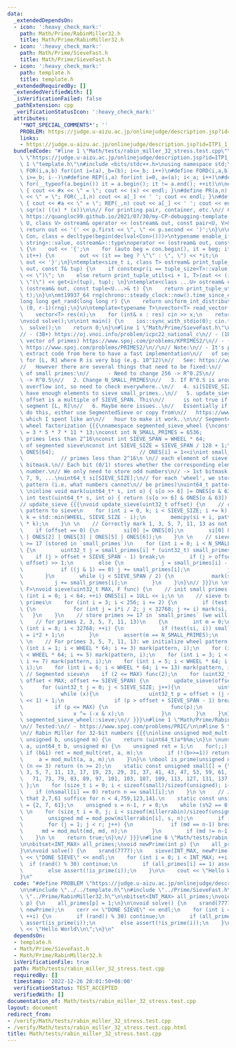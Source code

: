 ```yaml
---
data:
  _extendedDependsOn:
  - icon: ':heavy_check_mark:'
    path: Math/Prime/RabinMiller32.h
    title: Math/Prime/RabinMiller32.h
  - icon: ':heavy_check_mark:'
    path: Math/Prime/SieveFast.h
    title: Math/Prime/SieveFast.h
  - icon: ':heavy_check_mark:'
    path: template.h
    title: template.h
  _extendedRequiredBy: []
  _extendedVerifiedWith: []
  _isVerificationFailed: false
  _pathExtension: cpp
  _verificationStatusIcon: ':heavy_check_mark:'
  attributes:
    '*NOT_SPECIAL_COMMENTS*': ''
    PROBLEM: https://judge.u-aizu.ac.jp/onlinejudge/description.jsp?id=ITP1_1_A
    links:
    - https://judge.u-aizu.ac.jp/onlinejudge/description.jsp?id=ITP1_1_A
  bundledCode: "#line 1 \"Math/tests/rabin_miller_32_stress.test.cpp\"\n#define PROBLEM\
    \ \"https://judge.u-aizu.ac.jp/onlinejudge/description.jsp?id=ITP1_1_A\"\n\n#line\
    \ 1 \"template.h\"\n#include <bits/stdc++.h>\nusing namespace std;\n\n#define\
    \ FOR(i,a,b) for(int i=(a),_b=(b); i<=_b; i++)\n#define FORD(i,a,b) for(int i=(a),_b=(b);\
    \ i>=_b; i--)\n#define REP(i,a) for(int i=0,_a=(a); i<_a; i++)\n#define EACH(it,a)\
    \ for(__typeof(a.begin()) it = a.begin(); it != a.end(); ++it)\n\n#define DEBUG(x)\
    \ { cout << #x << \" = \"; cout << (x) << endl; }\n#define PR(a,n) { cout << #a\
    \ << \" = \"; FOR(_,1,n) cout << a[_] << ' '; cout << endl; }\n#define PR0(a,n)\
    \ { cout << #a << \" = \"; REP(_,n) cout << a[_] << ' '; cout << endl; }\n\n#define\
    \ sqr(x) ((x) * (x))\n\n// For printing pair, container, etc.\n// Copied from\
    \ https://quangloc99.github.io/2021/07/30/my-CP-debugging-template.html\ntemplate<class\
    \ U, class V> ostream& operator << (ostream& out, const pair<U, V>& p) {\n   \
    \ return out << '(' << p.first << \", \" << p.second << ')';\n}\n\ntemplate<class\
    \ Con, class = decltype(begin(declval<Con>()))>\ntypename enable_if<!is_same<Con,\
    \ string>::value, ostream&>::type\noperator << (ostream& out, const Con& con)\
    \ {\n    out << '{';\n    for (auto beg = con.begin(), it = beg; it != con.end();\
    \ it++) {\n        out << (it == beg ? \"\" : \", \") << *it;\n    }\n    return\
    \ out << '}';\n}\ntemplate<size_t i, class T> ostream& print_tuple_utils(ostream&\
    \ out, const T& tup) {\n    if constexpr(i == tuple_size<T>::value) return out\
    \ << \")\"; \n    else return print_tuple_utils<i + 1, T>(out << (i ? \", \" :\
    \ \"(\") << get<i>(tup), tup); \n}\ntemplate<class ...U> ostream& operator <<\
    \ (ostream& out, const tuple<U...>& t) {\n    return print_tuple_utils<0, tuple<U...>>(out,\
    \ t);\n}\n\nmt19937_64 rng(chrono::steady_clock::now().time_since_epoch().count());\n\
    long long get_rand(long long r) {\n    return uniform_int_distribution<long long>\
    \ (0, r-1)(rng);\n}\n\ntemplate<typename T>\nvector<T> read_vector(int n) {\n\
    \    vector<T> res(n);\n    for (int& x : res) cin >> x;\n    return res;\n}\n\
    \nvoid solve();\n\nint main() {\n    ios::sync_with_stdio(0); cin.tie(0);\n  \
    \  solve();\n    return 0;\n}\n#line 1 \"Math/Prime/SieveFast.h\"\n// Tested:\n\
    // - (3B+) https://oj.vnoi.info/problem/icpc22_national_c\n// - (1B, collect into\
    \ vector of primes) https://www.spoj.com/problems/KPRIMES2/\n// - (1B, print)\
    \ https://www.spoj.com/problems/PRIMES2/\n//\n// Note:\n// - It's possible to\
    \ extract code from here to have a fast implementation\n//   of segmented sieve\
    \ for [L, R] where R is very big (e.g. 10^12)\n//   See: https://www.spoj.com/status/SUMPRIM2,mr_invincible/\n\
    //   However there are several things that need to be fixed:\n//   1. Initialization\
    \ of small primes:\n//      - Need to change 256 -> R^0.25\n//      - Change 32768\
    \ -> R^0.5\n//   2. Change N_SMALL_PRIMES\n//   3. If R^0.5 is around 10^6, p^2\
    \ overflow int, so need to check everywhere..\n//   4. si[SIEVE_SIZE] may not\
    \ have enough elements to sieve small_primes..\n//   5. update_sieve(offset) assumes\
    \ offset is a multiple of SIEVE_SPAN. This\n//      is not true if we sieve a\
    \ segment [L, R]\n//   6. Maybe more issues..\n//   Essentially if we need to\
    \ do this, either use SegmentedSieve or copy from\n//   https://www.spoj.com/status/SUMPRIM2,mr_invincible/\
    \ which I spent like an\n//   hour to make it work..\n\n// Segmented sieve with\
    \ wheel factorization {{{\nnamespace segmented_sieve_wheel {\nconst int WHEEL\
    \ = 3 * 5 * 7 * 11 * 13;\nconst int N_SMALL_PRIMES = 6536;             // cnt\
    \ primes less than 2^16\nconst int SIEVE_SPAN = WHEEL * 64;           // one iteration\
    \ of segmented sieve\nconst int SIEVE_SIZE = SIEVE_SPAN / 128 + 1;\n \nuint64_t\
    \ ONES[64];                           // ONES[i] = 1<<i\nint small_primes[N_SMALL_PRIMES];\
    \            // primes less than 2^16\n \n// each element of sieve is a 64-bit\
    \ bitmask.\n// Each bit (0/1) stores whether the corresponding element is a prime\
    \ number.\n// We only need to store odd numbers\n// -> 1st bitmask stores 3, 5,\
    \ 7, 9, ...\nuint64_t si[SIEVE_SIZE];\n// for each 'wheel', we store the sieve\
    \ pattern (i.e. what numbers cannot\n// be primes)\nuint64_t pattern[WHEEL];\n\
    \ \ninline void mark(uint64_t* s, int o) { s[o >> 6] |= ONES[o & 63]; }\ninline\
    \ int test(uint64_t* s, int o) { return (s[o >> 6] & ONES[o & 63]) == 0; }\n \n\
    // update_sieve {{{\nvoid update_sieve(uint32_t offset) {\n    // copy each wheel\
    \ pattern to sieve\n    for (int i = 0, k; i < SIEVE_SIZE; i += k) {\n       \
    \ k = std::min(WHEEL, SIEVE_SIZE - i);\n        memcpy(si + i, pattern, sizeof(*pattern)\
    \ * k);\n    }\n \n    // Correctly mark 1, 3, 5, 7, 11, 13 as not prime / primes\n\
    \    if (offset == 0) {\n        si[0] |= ONES[0];\n        si[0] &= ~(ONES[1]\
    \ | ONES[2] | ONES[3] | ONES[5] | ONES[6]);\n    }\n \n    // sieve for primes\
    \ >= 17 (stored in `small_primes`)\n    for (int i = 0; i < N_SMALL_PRIMES; ++i)\
    \ {\n        uint32_t j = small_primes[i] * (uint32_t) small_primes[i];\n    \
    \    if (j > offset + SIEVE_SPAN - 1) break;\n        if (j > offset) j = (j -\
    \ offset) >> 1;\n        else {\n            j = small_primes[i] - offset % small_primes[i];\n\
    \            if ((j & 1) == 0) j += small_primes[i];\n            j >>= 1;\n \
    \       }\n        while (j < SIEVE_SPAN / 2) {\n            mark(si, j);\n  \
    \          j += small_primes[i];\n        }\n    }\n}\n// }}}\n \ntemplate<typename\
    \ F>\nvoid sieve(uint32_t MAX, F func) {\n    // init small primes {{{\n    for\
    \ (int i = 0; i < 64; ++i) ONES[i] = 1ULL << i;\n \n    // sieve to find small\
    \ primes\n    for (int i = 3; i < 256; i += 2) {\n        if (test(si, i >> 1))\
    \ {\n            for (int j = i*i / 2; j < 32768; j += i) mark(si, j);\n     \
    \   }\n    }\n    // store primes >= 17 in `small_primes` (we will sieve differently\n\
    \    // for primes 2, 3, 5, 7, 11, 13)\n    {\n        int m = 0;\n        for\
    \ (int i = 8; i < 32768; ++i) {\n            if (test(si, i)) small_primes[m++]\
    \ = i*2 + 1;\n        }\n        assert(m == N_SMALL_PRIMES);\n    }\n    // }}}\n\
    \ \n    // For primes 3, 5, 7, 11, 13: we initialize wheel pattern..\n    for\
    \ (int i = 1; i < WHEEL * 64; i += 3) mark(pattern, i);\n    for (int i = 2; i\
    \ < WHEEL * 64; i += 5) mark(pattern, i);\n    for (int i = 3; i < WHEEL * 64;\
    \ i += 7) mark(pattern, i);\n    for (int i = 5; i < WHEEL * 64; i += 11) mark(pattern,\
    \ i);\n    for (int i = 6; i < WHEEL * 64; i += 13) mark(pattern, i);\n \n   \
    \ // Segmented sieve\n    if (2 <= MAX) func(2);\n    for (uint32_t offset = 0;\
    \ offset < MAX; offset += SIEVE_SPAN) {\n        update_sieve(offset);\n \n  \
    \      for (uint32_t j = 0; j < SIEVE_SIZE; j++){\n            uint64_t x = ~si[j];\n\
    \            while (x){\n                uint32_t p = offset + (j << 7) + (__builtin_ctzll(x)\
    \ << 1) + 1;\n                if (p > offset + SIEVE_SPAN - 1) break;\n      \
    \          if (p <= MAX) {\n                    func(p);\n                }\n\
    \                x ^= (-x & x);\n            }\n        }\n    }\n}\n}\nusing\
    \ segmented_sieve_wheel::sieve;\n// }}}\n#line 1 \"Math/Prime/RabinMiller32.h\"\
    \n// Tested:\n// - https://www.spoj.com/problems/PRIC/\n\n#line 5 \"Math/Prime/RabinMiller32.h\"\
    \n// Rabin Miller for 32-bit numbers {{{\ninline unsigned mod_mult(unsigned a,\
    \ unsigned b, unsigned m) {\n    return (uint64_t)a*b%m;\n}\n \nunsigned mod_pow(unsigned\
    \ a, uint64_t b, unsigned m) {\n    unsigned ret = 1;\n    for(;;) {\n       \
    \ if (b&1) ret = mod_mult(ret, a, m);\n        if (!(b>>=1)) return ret;\n   \
    \     a = mod_mult(a, a, m);\n    }\n}\n \nbool is_prime(unsigned n) {\n    if\
    \ (n <= 3) return (n >= 2);\n    static const unsigned small[] = {\n        2,\
    \ 3, 5, 7, 11, 13, 17, 19, 23, 29, 31, 37, 41, 43, 47, 53, 59, 61, 67,\n     \
    \   71, 73, 79, 83, 89, 97, 101, 103, 107, 109, 113, 127, 131, 137, 139,\n   \
    \ };\n    for (size_t i = 0; i < sizeof(small)/sizeof(unsigned); i++) {\n    \
    \    if (n%small[i] == 0) return n == small[i];\n    }\n \n    // Jaeschke93 showed\
    \ that 2,7,61 suffice for n < 4,759,123,141.\n    static const unsigned millerrabin[]\
    \ = {2, 7, 61};\n    unsigned s = n-1, r = 0;\n    while (s%2 == 0) {s /= 2; r++;}\n\
    \ \n    for (size_t i = 0, j; i < sizeof(millerrabin)/sizeof(unsigned); i++) {\n\
    \        unsigned md = mod_pow(millerrabin[i], s, n);\n        if (md == 1) continue;\n\
    \        for (j = 1; j < r; j++) {\n            if (md == n-1) break;\n      \
    \      md = mod_mult(md, md, n);\n        }\n        if (md != n-1) return false;\n\
    \    }\n \n    return true;\n}\n// }}}\n#line 6 \"Math/tests/rabin_miller_32_stress.test.cpp\"\
    \n\nbitset<INT_MAX> all_primes;\nvoid newPrime(int p) {\n    all_primes[p] = 1;\n\
    }\n\nvoid solve() {\n    srand(7777);\n    sieve(INT_MAX, newPrime);\n    cerr\
    \ << \"DONE SIEVE\" << endl;\n    for (int i = 0; i < INT_MAX; ++i) {\n      \
    \  if (rand() % 30) continue;\n        if (all_primes[i] == 1) assert(is_prime(i));\n\
    \        else assert(!is_prime(i));\n    }\n\n    cout << \"Hello World\\n\";\n\
    }\n"
  code: "#define PROBLEM \"https://judge.u-aizu.ac.jp/onlinejudge/description.jsp?id=ITP1_1_A\"\
    \n\n#include \"../../template.h\"\n#include \"../Prime/SieveFast.h\"\n#include\
    \ \"../Prime/RabinMiller32.h\"\n\nbitset<INT_MAX> all_primes;\nvoid newPrime(int\
    \ p) {\n    all_primes[p] = 1;\n}\n\nvoid solve() {\n    srand(7777);\n    sieve(INT_MAX,\
    \ newPrime);\n    cerr << \"DONE SIEVE\" << endl;\n    for (int i = 0; i < INT_MAX;\
    \ ++i) {\n        if (rand() % 30) continue;\n        if (all_primes[i] == 1)\
    \ assert(is_prime(i));\n        else assert(!is_prime(i));\n    }\n\n    cout\
    \ << \"Hello World\\n\";\n}\n"
  dependsOn:
  - template.h
  - Math/Prime/SieveFast.h
  - Math/Prime/RabinMiller32.h
  isVerificationFile: true
  path: Math/tests/rabin_miller_32_stress.test.cpp
  requiredBy: []
  timestamp: '2022-12-26 20:01:50+08:00'
  verificationStatus: TEST_ACCEPTED
  verifiedWith: []
documentation_of: Math/tests/rabin_miller_32_stress.test.cpp
layout: document
redirect_from:
- /verify/Math/tests/rabin_miller_32_stress.test.cpp
- /verify/Math/tests/rabin_miller_32_stress.test.cpp.html
title: Math/tests/rabin_miller_32_stress.test.cpp
---
```

